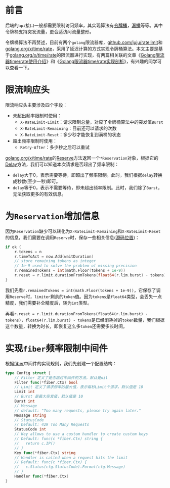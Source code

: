 # 前言
后端的`api`接口一般都需要限制访问频率，其实现算法有[令牌桶](https://en.wikipedia.org/wiki/Token_bucket)，[漏桶](https://en.wikipedia.org/wiki/Leaky_bucket)等等。其中令牌桶支持突发流量，更合适访问流量整形。

令牌桶算法不再赘述，目前有两个`golang`限流器库，[github.com/juju/ratelimit](https://github.com/juju/ratelimit)和[golang.org/x/time/rate](https://github.com/golang/time)，采用了延迟计算的方式实现令牌桶算法。本文主要是基于[golang.org/x/time/rate](https://github.com/golang/time)的限流器进行实现，有两篇相关联的文章《[Golang限流器time/rate使用介绍](https://zhuanlan.zhihu.com/p/89820414)》和《[Golang限流器time/rate实现剖析](https://zhuanlan.zhihu.com/p/90206074)》，有兴趣的同学可以查看一下。

# 限流响应头
限流响应头主要涉及四个字段：

- 未超出频率限制时使用：
    - `X-RateLimit-Limit`：请求限制总量，对应了令牌桶算法中的突发值`Burst`
    - `X-RateLimit-Remaining`：目前还可以请求的次数
    - `X-RateLimit-Reset`：多少秒才能恢复到满桶的状态
- 超出频率限制时使用：
    - `Retry-After`：多少秒之后可以重试

[golang.org/x/time/rate](https://github.com/golang/time)的[Reserve](https://github.com/golang/time/blob/master/rate/rate.go#L192-L193)方法返回一个`*Reservation`对象，根据它的[Delay](https://github.com/golang/time/blob/master/rate/rate.go#L121-L22)方法，我们可以知道本次请求是否超出了频率限制：
- `delay`大于0，表示需要等待，即超出了频率限制。此时，我们根据`delay`转换成秒数(至少一秒)即可。
- `delay`等于0，表示不需要等待，即未超出频率限制。此时，我们除了`Burst`，无法获取更多的有效信息。

# 为`Reservation`增加信息
因为`Reservation`缺少可以转化为`X-RateLimit-Remaining`和`X-RateLimit-Reset`的信息，我们需要在调用`Reserve`时，保存一些相关信息([源码位置]())：

```go
if ok {
    r.tokens = n
    r.timeToAct = now.Add(waitDuration)
    // store remaining tokens as integer
    // 1e-9 used to solve the problem of missing precision
    r.remainedTokens = int(math.Floor(tokens + 1e-9))
    r.reset = r.limit.durationFromTokens(float64(r.lim.burst) - tokens)
}
```

我们先看`r.remainedTokens = int(math.Floor(tokens + 1e-9))`，它保存了调用`Reserve`时，`limiter`剩余的`token`值。因为`tokens`是`float64`类型，会丢失一点精度，我们需要补全精度后，转为`int`类型。

再看`r.reset = r.limit.durationFromTokens(float64(r.lim.burst) - tokens)`，`float64(r.lim.burst) - tokens`是已经消耗掉的`token`数量，我们根据这个数量，转换为时长，即恢复这么多`token`还需要多长时间。

# 实现`fiber`频率限制中间件
根据[fiber](https://gofiber.io)中间件的实现规则，我们先创建一个配置结构：

```go
type Config struct {
	// Filter 定义了是否跳过中间件的方法，默认是nil
	Filter func(*fiber.Ctx) bool
	// Limit 定义了请求频率的最大值，表示每秒Limit个请求，默认值是 10
	Limit int
	// Burst 是最大突发值，默认值是 10
	Burst int
	// Message
	// default: "Too many requests, please try again later."
	Message string
	// StatusCode
	// Default: 429 Too Many Requests
	StatusCode int
	// Key allows to use a custom handler to create custom keys
	// Default: func(c *fiber.Ctx) string {
	//   return c.IP()
	// }
	Key func(*fiber.Ctx) string
	// Handler is called when a request hits the limit
	// Default: func(c *fiber.Ctx) {
	//   c.Status(cfg.StatusCode).Format(cfg.Message)
	// }
	Handler func(*fiber.Ctx)
}
```
